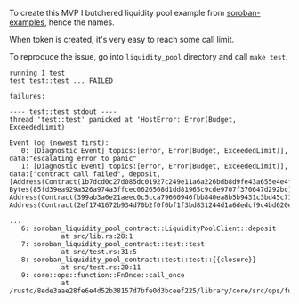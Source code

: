 To create this MVP I butchered liquidity pool example from [soroban-examples](https://github.com/stellar/soroban-examples/tree/main), hence the names.

When token is created, it's very easy to reach some call limit.

To reproduce the issue, go into `liquidity_pool` directory and call `make test`.

```
running 1 test
test test::test ... FAILED

failures:

---- test::test stdout ----
thread 'test::test' panicked at 'HostError: Error(Budget, ExceededLimit)

Event log (newest first):
   0: [Diagnostic Event] topics:[error, Error(Budget, ExceededLimit)], data:"escalating error to panic"
   1: [Diagnostic Event] topics:[error, Error(Budget, ExceededLimit)], data:["contract call failed", deposit, [Address(Contract(1b7dcd0c27d085dc01927c249e11a6a226bdb8d9fe43a655e4e4f5fe28996829)), Bytes(85fd39ea929a326a974a3ffcec0626508d1dd81965c9cde9707f370647d292bc), Address(Contract(399ab3a6e21aeec0c5cca79660946fbb840ea8b5b9431c3bd45c71ad920301ce)), Address(Contract(2ef1741672b934d70b2f0f0bf1f3bd831244d1a6dedcf9c4bd620ea0b2de8967))]]
```

```
...
   6: soroban_liquidity_pool_contract::LiquidityPoolClient::deposit
             at src/lib.rs:28:1
   7: soroban_liquidity_pool_contract::test::test
             at src/test.rs:31:5
   8: soroban_liquidity_pool_contract::test::test::{{closure}}
             at src/test.rs:20:11
   9: core::ops::function::FnOnce::call_once
             at /rustc/8ede3aae28fe6e4d52b38157d7bfe0d3bceef225/library/core/src/ops/function.rs:250:5
```
